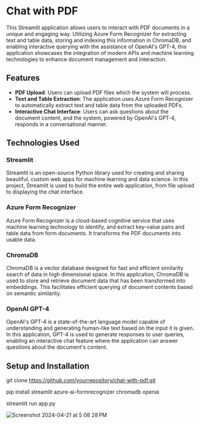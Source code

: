 # Chat with PDF

This Streamlit application allows users to interact with PDF documents in a unique and engaging way. Utilizing Azure Form Recognizer for extracting text and table data, storing and indexing this information in ChromaDB, and enabling interactive querying with the assistance of OpenAI's GPT-4, this application showcases the integration of modern APIs and machine learning technologies to enhance document management and interaction.

## Features

- **PDF Upload**: Users can upload PDF files which the system will process.
- **Text and Table Extraction**: The application uses Azure Form Recognizer to automatically extract text and table data from the uploaded PDFs.
- **Interactive Chat Interface**: Users can ask questions about the document content, and the system, powered by OpenAI's GPT-4, responds in a conversational manner.

## Technologies Used

### Streamlit

Streamlit is an open-source Python library used for creating and sharing beautiful, custom web apps for machine learning and data science. In this project, Streamlit is used to build the entire web application, from file upload to displaying the chat interface.

### Azure Form Recognizer

Azure Form Recognizer is a cloud-based cognitive service that uses machine learning technology to identify, and extract key-value pairs and table data from form documents. It transforms the PDF documents into usable data.

### ChromaDB

ChromaDB is a vector database designed for fast and efficient similarity search of data in high dimensional space. In this application, ChromaDB is used to store and retrieve document data that has been transformed into embeddings. This facilitates efficient querying of document contents based on semantic similarity.

### OpenAI GPT-4

OpenAI's GPT-4 is a state-of-the-art language model capable of understanding and generating human-like text based on the input it is given. In this application, GPT-4 is used to generate responses to user queries, enabling an interactive chat feature where the application can answer questions about the document's content.

## Setup and Installation

   git clone https://github.com/yourrepository/chat-with-pdf.git

   pip install streamlit azure-ai-formrecognizer chromadb openai

   streamlit run app.py


   ![Screenshot 2024-04-21 at 5 08 28 PM](https://github.com/anudeep2804/chat-with-pdf/assets/68229062/f60cb721-b962-4de8-8bfa-c9ea3dd929ea)


